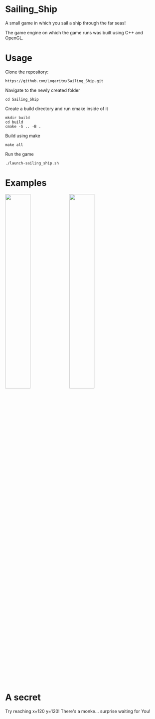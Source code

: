 # Sailing_Ship
A small game in which you sail a ship through the far seas!

The game engine on which the game runs was built using C++ and OpenGL.

# Usage
Clone the repository:
```
https://github.com/Loqaritm/Sailing_Ship.git
```
Navigate to the newly created folder
```
cd Sailing_Ship
```
Create a build directory and run cmake inside of it
```
mkdir build
cd build
cmake -S .. -B .
```
Build using make
```
make all
```
Run the game
```
./launch-sailing_ship.sh
```

# Examples

<p float="center">
  <img src="https://raw.githubusercontent.com/Loqaritm/ReadingNumbers/master/examples/sailing_ship_7.gif" width="40%" />
  <img src="https://raw.githubusercontent.com/Loqaritm/ReadingNumbers/master/examples/sailing_ship_8.gif" width="40%" /> 
</p>

# A secret

Try reaching x=120 y=120! There's a monke... surprise waiting for You! 
